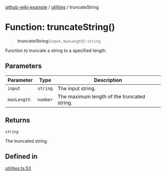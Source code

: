 [github-wiki-example](../wiki/Home) / [utilities](../wiki/utilities) / truncateString

# Function: truncateString()

> **truncateString**(`input`, `maxLength`): `string`

Function to truncate a string to a specified length.

## Parameters

| Parameter | Type | Description |
| ------ | ------ | ------ |
| `input` | `string` | The input string. |
| `maxLength` | `number` | The maximum length of the truncated string. |

## Returns

`string`

The truncated string.

## Defined in

[utilities.ts:53](https://github.com/typedoc2md/dummy-typescript-api/blob/main/src/utilities.ts#L53)
